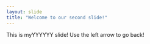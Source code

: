 ```yaml
---
layout: slide
title: "Welcome to our second slide!"
---
```

This is myYYYYYY slide!
Use the left arrow to go back!
